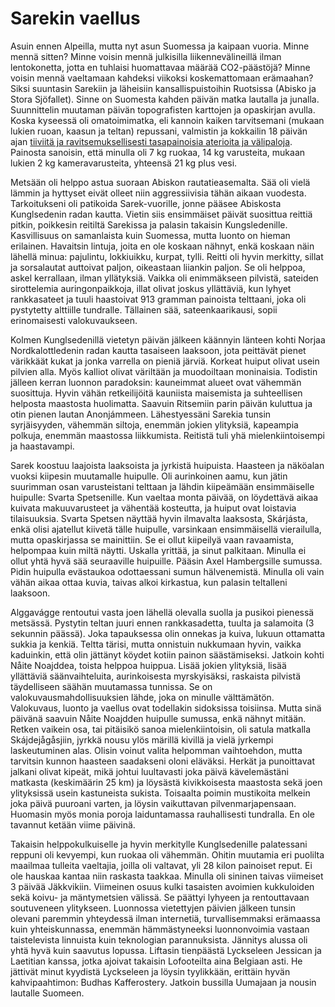 # Sarekin vaellus

Asuin ennen Alpeilla, mutta nyt asun Suomessa ja kaipaan vuoria. Minne mennä sitten? Minne voisin mennä julkisilla liikennevälineillä ilman lentokonetta, jotta en tuhlaisi huomattavaa määrää CO2-päästöjä? Minne voisin mennä vaeltamaan kahdeksi viikoksi koskemattomaan erämaahan? Siksi suuntasin Sarekiin ja läheisiin kansallispuistoihin Ruotsissa (Abisko ja Stora Sjöfallet). Sinne on Suomesta kahden päivän matka lautalla ja junalla. Suunnittelin muutaman päivän topografisten karttojen ja opaskirjan avulla. Koska kyseessä oli omatoimimatka, eli kannoin kaiken tarvitsemani (mukaan lukien ruoan, kaasun ja teltan) repussani, valmistin ja kokkailin 18 päivän ajan [tiiviitä ja ravitsemuksellisesti tasapainoisia aterioita ja välipaloja](https://blog.explorewilder.com/backcountry-cooking.html). Painosta sanoisin, että minulla oli 7 kg ruokaa, 14 kg varusteita, mukaan lukien 2 kg kameravarusteita, yhteensä 21 kg plus vesi.

Metsään oli helppo astua suoraan Abiskon rautatieasemalta. Sää oli vielä lämmin ja hyttyset eivät olleet niin aggressiivisia tähän aikaan vuodesta. Tarkoitukseni oli patikoida Sarek-vuorille, jonne pääsee Abiskosta Kunglsedenin radan kautta. Vietin siis ensimmäiset päivät suosittua reittiä pitkin, poikkesin reitiltä Sarekissa ja palasin takaisin Kungsledenille. Kasvillisuus on samanlaista kuin Suomessa, mutta luonto on hieman erilainen. Havaitsin lintuja, joita en ole koskaan nähnyt, enkä koskaan näin lähellä minua: pajulintu, lokkiuikku, kurpat, tylli. Reitti oli hyvin merkitty, sillat ja sorsalautat auttoivat paljon, oikeastaan liiankin paljon. Se oli helppoa, askel kerrallaan, ilman yllätyksiä. Vaikka oli enimmäkseen pilvistä, sateiden sirottelemia auringonpaikkoja, illat olivat joskus yllättäviä, kun lyhyet rankkasateet ja tuuli haastoivat 913 gramman painoista telttaani, joka oli pystytetty alttiille tundralle. Tällainen sää, sateenkaarikausi, sopii erinomaisesti valokuvaukseen.

Kolmen Kunglsedenillä vietetyn päivän jälkeen käännyin länteen kohti Norjaa Nordkalottledenin radan kautta tasaiseen laaksoon, jota peittävät pienet värikkäät kukat ja jonka varrella on pieniä järviä. Korkeat huiput olivat usein pilvien alla. Myös kalliot olivat väriltään ja muodoiltaan moninaisia. Todistin jälleen kerran luonnon paradoksin: kauneimmat alueet ovat vähemmän suosittuja. Hyvin vähän retkeilijöitä kauniista maisemista ja suhteellisen helposta maastosta huolimatta. Saavuin Ritsemiin parin päivän kuluttua ja otin pienen lautan Anonjámmeen. Lähestyessäni Sarekia tunsin syrjäisyyden, vähemmän siltoja, enemmän jokien ylityksiä, kapeampia polkuja, enemmän maastossa liikkumista. Reitistä tuli yhä mielenkiintoisempi ja haastavampi.

Sarek koostuu laajoista laaksoista ja jyrkistä huipuista. Haasteen ja näköalan vuoksi kiipesin muutamalle huipulle. Oli aurinkoinen aamu, kun jätin suurimman osan varusteistani telttaan ja lähdin kiipeämään ensimmäiselle huipulle: Svarta Spetsenille. Kun vaeltaa monta päivää, on löydettävä aikaa kuivata makuuvarusteet ja vähentää kosteutta, ja huiput ovat loistavia tilaisuuksia. Svarta Spetsen näyttää hyvin ilmavalta laaksosta, Skárjásta, enkä olisi ajatellut kiivetä tälle huipulle, varsinkaan ensimmäisellä vierailulla, mutta opaskirjassa se mainittiin. Se ei ollut kiipeilyä vaan ravaamista, helpompaa kuin miltä näytti. Uskalla yrittää, ja sinut palkitaan. Minulla ei ollut yhtä hyvä sää seuraaville huipuille. Pääsin Axel Hambergsille sumussa. Pidin huipulla evästaukoa odottaessani sumun hälvenemistä. Minulla oli vain vähän aikaa ottaa kuvia, taivas alkoi kirkastua, kun palasin teltalleni laaksoon.

Alggavágge rentoutui vasta joen lähellä olevalla suolla ja pusikoi pienessä metsässä. Pystytin teltan juuri ennen rankkasadetta, tuulta ja salamoita (3 sekunnin päässä). Joka tapauksessa olin onnekas ja kuiva, lukuun ottamatta sukkia ja kenkiä. Teltta tärisi, mutta onnistuin nukkumaan hyvin, vaikka kaduinkin, että olin jättänyt köydet kotiin painon säästämiseksi. Jatkoin kohti Nåite Noajddea, toista helppoa huippua. Lisää jokien ylityksiä, lisää yllättäviä säänvaihteluita, aurinkoisesta myrskyisäksi, raskaista pilvistä täydelliseen säähän muutamassa tunnissa. Se on valokuvausmahdollisuuksien lähde, joka on minulle välttämätön. Valokuvaus, luonto ja vaellus ovat todellakin sidoksissa toisiinsa. Mutta sinä päivänä saavuin Nåite Noajdden huipulle sumussa, enkä nähnyt mitään. Retken vaikein osa, tai pitäisikö sanoa mielenkiintoisin, oli satula matkalla Skájdejågåsjiin, jyrkkä nousu ylös märillä kivillä ja vielä jyrkempi laskeutuminen alas. Olisin voinut valita helpomman vaihtoehdon, mutta tarvitsin kunnon haasteen saadakseni oloni eläväksi. Herkät ja punoittavat jalkani olivat kipeät, mikä johtui luultavasti joka päivä kävelemästäni matkasta (keskimäärin 25 km) ja löysästä kivikkoisesta maastosta sekä joen ylityksissä usein kastuneista sukista. Toisaalta poimin mustikoita melkein joka päivä puuroani varten, ja löysin vaikuttavan pilvenmarjapensaan. Huomasin myös monia poroja laiduntamassa rauhallisesti tundralla. En ole tavannut ketään viime päivinä.

Takaisin helppokulkuiselle ja hyvin merkitylle Kunglsedenille palatessani reppuni oli kevyempi, kun ruokaa oli vähemmän. Ohitin muutamia eri puolilta maailmaa tulleita vaeltajia, joilla oli valtavat, yli 28 kilon painoiset reput. Ei ole hauskaa kantaa niin raskasta taakkaa. Minulla oli sininen taivas viimeiset 3 päivää Jäkkvikiin. Viimeinen osuus kulki tasaisten avoimien kukkuloiden sekä koivu- ja mäntymetsien välissä. Se päättyi lyhyeen ja rentouttavaan soutuveneen ylitykseen. Luonnossa vietettyjen päivien jälkeen tunsin olevani paremmin yhteydessä ilman internetiä, turvallisemmaksi erämaassa kuin yhteiskunnassa, enemmän hämmästyneeksi luonnonvoimia vastaan taistelevista linnuista kuin teknologian parannuksista. Jännitys alussa oli yhtä hyvä kuin saavutus lopussa. Liftasin tienpäästä Lyckseleen Jessican ja Laetitian kanssa, jotka ajoivat takaisin Lofooteilta aina Belgiaan asti. He jättivät minut kyydistä Lyckseleen ja löysin tyylikkään, erittäin hyvän kahvipaahtimon: Budhas Kafferostery. Jatkoin bussilla Uumajaan ja nousin lautalle Suomeen.
